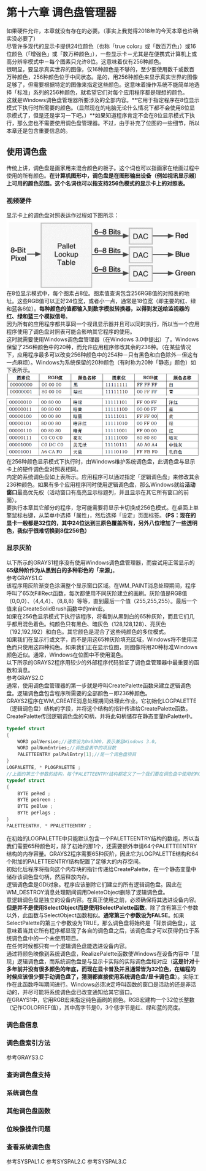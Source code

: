 # 第十六章 调色盘管理器
如果硬件允许，本章就没有存在的必要。（事实上我觉得2018年的今天本章也许确实没必要了）   
尽管许多现代的显示卡提供24位颜色（也称「true color」或「数百万色」）或16位颜色（「增强色」或「数万种颜色」），一些显示卡－尤其是在便携式计算机上或高分辨率模式中－每个图素只允许8位。这意味着仅有256种颜色。    
很明显，要显示真实世界的图像，仅16种颜色是不够的，至少要使用数千或数百万种颜色，256种颜色位于中间状态。是的，用256种颜色来显示真实世界的图像足够了，但需要根据特定的图像来指定这些颜色。这意味着操作系统不能简单地选择「标准」系列的256种颜色，就希望它们对每个应用程序都是理想的颜色。   
这就是Windows调色盘管理器所要涉及的全部内容。**它用于指定程序在8位显示模式下执行时所需要的颜色。（显然现在的电脑无论什么情况下都不会使用8位显示模式了，但是还是学习一下吧。）**如果知道程序肯定不会在8位显示模式下执行，那么您也不需要使用调色盘管理器。不过，由于补充了位图的一些细节，所以本章还是包含重要信息的。    
## 使用调色盘
传统上讲，调色盘是画家用来混合颜色的板子。这个词也可以指画家在绘画过程中使用的所有颜色。**在计算机图形中，调色盘是在图形输出设备（例如视讯显示器）上可用的颜色范围。这个名词也可以指支持256色模式的显示卡上的对照表。**    
### 视频硬件
显示卡上的调色盘对照表运作过程如下图所示：   
![](https://github.com/sii2017/image/blob/master/%E8%B0%83%E8%89%B2%E7%9B%98%E5%8A%9F%E8%83%BD.png)   
在8位显示模式中，每个图素占8位。图素值查询包含256RGB值的对照表的地址。这些RGB值可以正好24位宽，或者小一点，通常是18位宽（即主要的红、绿和蓝各6位）。**每种颜色的值都输入到数字模拟转换器，以得到发送给监视器的红、绿和蓝三个模拟信号**。   
因为所有的应用程序都共享同一个视讯显示器并且可以同时执行，所以当一个应用程序使用了调色盘对照表可能会影响其它程序的使用。   
这时就需要使用Windows调色盘管理器（在Windows 3.0中提出）了。Windows保留了256种颜色中的20种，而允许应用程序修改其余的236种。（在某些情况下，应用程序最多可以改变256种颜色中的254种－只有黑色和白色除外－但这有一点麻烦）。Windows为系统保留的20种颜色（有时称为20种「静态」颜色）如下表所示。   
![](https://github.com/sii2017/image/blob/master/%E8%B0%83%E8%89%B2%E7%9B%98%E4%BA%8C%E5%8D%81%E9%9D%99%E6%80%81%E8%89%B2%E4%B8%8A.png)  
![](https://github.com/sii2017/image/blob/master/%E8%B0%83%E8%89%B2%E7%9B%98%E4%BA%8C%E5%8D%81%E9%9D%99%E6%80%81%E8%89%B2%E4%B8%8B.png)   
在256种颜色显示模式下执行时，由Windows维护系统调色盘，此调色盘与显示卡上的硬件调色盘对照表相同。   
内定的系统调色盘如上表所示。应用程序可以通过指定「逻辑调色盘」来修改其余236种颜色。如果有多个应用程序同时使用逻辑调色盘，那么Windows就给**活动窗口**最高优先权（活动窗口有高亮显示标题列，并且显示在其它所有窗口的前面）。   
要执行本章其它部分的程序，您可能需要将显示卡切换成256色模式。在桌面上单擎鼠标右键，从菜单中选择「属性」，然后选择「设定」页面标签。**（PS：现在的显卡一般都是32位的，其中24位达到三原色覆盖所有，另外八位增加了一些透明色，我似乎很难切换到8位256色）**   
### 显示灰阶
以下所示的GRAYS1程序没有使用Windows调色盘管理器，而尝试用正常显示的**65级种阶作为从黑到白的多种彩色的「来源」**。   
参考GRAYS1.C   
该程序用灰阶渐变色涂满整个显示窗口区域。在WM_PAINT消息处理期间，程序呼叫了65次FillRect函数，每次都使用不同灰阶建立的画刷。灰阶值是RGB值（0,0,0）、（4,4,4）、（8,8,8）等等，直到最后一个值（255,255,255）。最后一个值来自CreateSolidBrush函数中的min宏。  
如果在256色显示模式下执行该程序，将看到从黑到白的65种灰阶，而且它们几乎都用混色着色。纯颜色只有黑色、暗灰色（128,128,128）、亮灰色（192,192,192）和白色。其它颜色是混合了这些纯颜色的多位模式。  
如果我们在显示行或文字，而不是用这65种灰阶填充区域，Windows将不使用混色而只使用这四种纯色。如果我们正在显示位图，则图像将用20种标准Windows颜色近似。通常，Windows在位图中不使用混色。   
以下所示的GRAYS2程序用较少的外部程序代码验证了调色盘管理器中最重要的函数和消息。   
参考GRAYS2.C   
通常，使用调色盘管理器的第一步就是呼叫CreatePalette函数来建立逻辑调色盘。逻辑调色盘包含程序所需要的全部颜色－即236种颜色。  
GRAYS2程序在WM_CREATE消息处理期间处理此作业。它初始化LOGPALETTE（逻辑调色盘）结构的字段，并将这个结构的指针传递给CreatePalette函数。CreatePalette传回逻辑调色盘的句柄，并将此句柄储存在静态变量hPalette中。   
```c
typedef struct   
{   
	WORD palVersion;//通常设为0x0300，表示兼容Windows 3.0。  
	WORD palNumEntries;//调色盘表中的项目数   
	PALETTEENTRY palPalEntry[1];//是一个调色盘项目  
}   
LOGPALETTE, * PLOGPALETTE ;   
//上面的第三个参数的结构，每个PALETTEENTRY结构都定义了一个我们要在调色盘中使用的RGB颜色值。      
typedef struct  
{   
	BYTE peRed ;  
	BYTE peGreen ;   
	BYTE peBlue ;   
	BYTE peFlags ;   
}    
PALETTEENTRY, * PPALETTEENTRY ;   
```   
在初始的LOGPALETTE中只能默认包含一个PALETTEENTRY结构的数组。所以当我们需要65种颜色时，除了初始的那1个，还需要额外申请64个PALETTEENTRY结构的内存容量。GRAYS2程序需要65种灰阶，因此它为LOGPALETTE结构和64个附加的PALETTEENTRY结构配置了足够大的内存空间。   
初始化后程序将指向这个内存块的指针传递给CreatePalette，在一个静态变量中储存该调色盘句柄，然后释放内存。   
逻辑调色盘是GDI对象。程序应该删除它们建立的所有逻辑调色盘。因此在WM_DESTROY消息处理期间调用DeleteObject删除了逻辑调色盘。   
意逻辑调色盘是独立的设备内容。在真正使用之前，必须确保将其选进设备内容。**但是并不是使用SelectObject而是使用SelectPalette函数**。除了含有第三个参数以外，此函数与SelectObject函数相似。**通常第三个参数设为FALSE**。如果SelectPalette的第三个参数设为TRUE，那么调色盘将始终是「背景调色盘」，这意味着当其它所有程序都显现了各自的调色盘之后，该调色盘才可以获得仍位于系统调色盘中的一个未使用项目。   
在任何时候都只有一个逻辑调色盘能选进设备内容。   
通过将颜色映像到系统调色盘，RealizePalette函数使Windows在设备内容中「显现」逻辑调色盘，而系统调色盘是与显示卡实际的实际调色盘相对应（**这是针对十多年前并没有很多颜色的年底，而现在显卡普及并且通常皆为32位色，在编程的时候应该很少要手动调色盘了，猜测都直接使用系统调色盘/显卡调色盘**）。实际工作在此函数呼叫期间进行。Windows必须决定呼叫函数的窗口是活动的还是非活动的，并尽可能将系统调色盘已改变通知给其它窗口。   
在GRAYS1中，它用RGB宏来指定纯色画刷的颜色。RGB宏建构一个32位长整数（记作COLORREF值），其中高字节是0，3个低字节是红、绿和蓝的亮度。   
### 调色盘信息
### 调色盘索引方法
参考GRAYS3.C
### 查询调色盘支持
### 系统调色盘
### 其他调色盘函数
### 位映像操作问题
### 查看系统调色盘
参考SYSPAL1.C
参考SYSPAL2.C
参考SYSPAL3.C